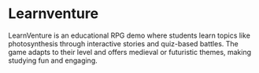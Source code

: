 # Learnventure
LearnVenture is an educational RPG demo where students learn topics like photosynthesis through interactive stories and quiz-based battles. The game adapts to their level and offers medieval or futuristic themes, making studying fun and engaging.
